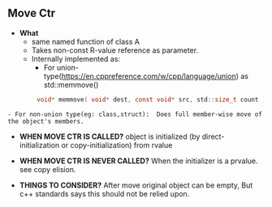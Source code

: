 ## Move Ctr
- **What**
  - same named function of class A
  - Takes non-const R-value reference as parameter.
  - Internally implemented as:
    - For union-type(https://en.cppreference.com/w/cpp/language/union) as std::memmove()
```c    
        void* memmove( void* dest, const void* src, std::size_t count );
```        
    - For non-union type(eg: class,struct):  Does full member-wise move of the object's members.
        
- **WHEN MOVE CTR IS CALLED?** object is initialized (by direct-initialization or copy-initialization) from rvalue

- **WHEN MOVE CTR IS NEVER CALLED?** When the initializer is a prvalue. see copy elision.  

- **THINGS TO CONSIDER?**  After move original object can be empty, But c++ standards says this should not be relied upon.
